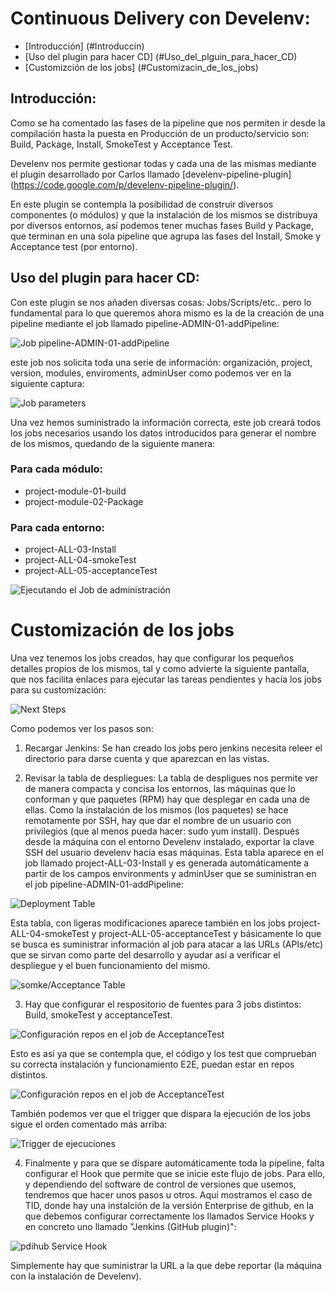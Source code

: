 Continuous Delivery con Develenv:
=================================

* [Introducción] (#Introduccin)
* [Uso del plugin para hacer CD] (#Uso_del_plguin_para_hacer_CD)
* [Customizción de los jobs] (#Customizacin_de_los_jobs)

Introducción:
-------------

Como se ha comentado las fases de la pipeline que nos permiten ir desde la compilación hasta la puesta en Producción de un producto/servicio son: Build, Package, Install, SmokeTest y Acceptance Test.

Develenv nos permite gestionar todas y cada una de las mismas mediante el plugin desarrollado por Carlos llamado [develenv-pipeline-plugin] (https://code.google.com/p/develenv-pipeline-plugin/).

En este plugin se contempla la posibilidad de construir diversos componentes (o módulos) y que la instalación de los mismos se distribuya por diversos entornos, así podemos tener muchas fases Build y Package, que terminan en una sola pipeline que agrupa las fases del Install, Smoke y Acceptance test (por entorno).

Uso del plugin para hacer CD:
-----------------------------

Con este plugin se nos añaden diversas cosas: Jobs/Scripts/etc.. pero lo fundamental para lo que queremos ahora mismo es la de la creación de una pipeline mediante el job llamado pipeline-ADMIN-01-addPipeline:

![Job pipeline-ADMIN-01-addPipeline](./img/training/adminPipeline_1.png "Job pipeline-ADMIN-01-addPipeline")

este job nos solicita toda una serie de información:
organización,  project, version, modules, enviroments, adminUser como podemos ver en la siguiente captura:

![Job parameters](./img/training/adminPipeline_2.png "Job parameters") 

Una vez hemos suministrado la información correcta, este job creará todos los jobs necesarios usando los datos introducidos para generar el nombre de los mismos, quedando de la siguiente manera: 

### Para cada módulo: ####

- project-module-01-build
- project-module-02-Package

### Para cada entorno: ####

- project-ALL-03-Install
- project-ALL-04-smokeTest
- project-ALL-05-acceptanceTest

![Ejecutando el Job de administración](./img/training/adminPipeline_3.png "Ejecutando el job de administración")

Customización de los jobs
=========================

Una vez tenemos los jobs creados, hay que configurar los pequeños detalles propios de los mismos, tal y como advierte la siguiente pantalla, que nos facilita enlaces para ejecutar las tareas pendientes y hacía los jobs para su customización:

![Next Steps](./img/training/adminPipeline_4.png "Next Steps")

Como podemos ver los pasos son:

1. Recargar Jenkins: Se han creado los jobs pero jenkins necesita releer el directorio para darse cuenta y que aparezcan en las vistas.

2. Revisar la tabla de despliegues: La tabla de despligues nos permite ver de manera compacta y concisa los entornos, las máquinas que lo conforman y que paquetes (RPM) hay que desplegar en cada una de ellas. Como la instalación de los mismos (los paquetes) se hace remotamente por SSH, hay que dar el nombre de un usuario con privilegios (que al menos pueda hacer: sudo yum install). Después desde la máquina con el entorno Develenv instalado, exportar la clave SSH del usuario develenv hacía esas máquinas.
Esta tabla aparece en el job llamado project-ALL-03-Install y es generada automáticamente a partir de los campos environments y adminUser que se suministran en el job pipeline-ADMIN-01-addPipeline:

![Deployment Table](./img/training/installJob_deploymenTable.png "Deployment Table")

Esta tabla, con ligeras modificaciones aparece también en los jobs project-ALL-04-smokeTest y project-ALL-05-acceptanceTest y básicamente lo que se busca es suministrar información al job para atacar a las URLs (APIs/etc) que se sirvan como parte del desarrollo y ayudar así a verificar el despliegue y el buen funcionamiento del mismo.

![somke/Acceptance Table](./img/training/configureRepos_acceptanceTest_5.png "Smoke/Acceptance Table")

3. Hay que configurar el respositorio de fuentes para 3 jobs distintos: Build, smokeTest y acceptanceTest. 

![Configuración repos en el job de AcceptanceTest](./img/training/configureRepos_acceptanceTest_1.png "Configuración de repos en el job de AcceptanceTest")

Esto es así ya que se contempla que, el código y los test que comprueban su correcta instalación y funcionamiento E2E, puedan estar en repos distintos.

![Configuración repos en el job de AcceptanceTest](./img/training/configureRepos_acceptanceTest_2.png "Configuración de repos en el job de AcceptanceTest")

También podemos ver que el trigger que dispara la ejecución de los jobs sigue el orden comentado más arriba:

![Trigger de ejecuciones](./img/training/configureRepos_acceptanceTest_4.png "Trigger de ejecuciones")

4. Finalmente y para que se dispare automáticamente toda la pipeline, falta configurar el Hook que permite que se inicie este flujo de jobs. Para ello, y dependiendo del software de control de versiones que usemos, tendremos que hacer unos pasos u otros. Aquí mostramos el caso de TID, donde hay una instalción de la versión Enterprise de github, en la que debemos configurar correctamente los llamados Service Hooks y en concreto uno llamado "Jenkins (GitHub plugin)":

![pdihub Service Hook](./img/training/jenkinsHook.png "pdihub Service Hook")

Simplemente hay que suministrar la URL a la que debe reportar (la máquina con la instalación de Develenv).
